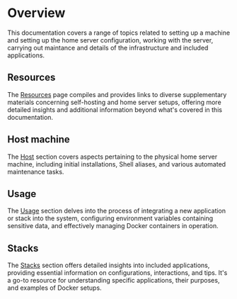 # Overview
This documentation covers a range of topics related to setting up a machine and setting up the home server configuration, working with the server, carrying out maintance and details of the infrastructure and included applications.

## Resources
The [Resources](/introduction/resources) page compiles and provides links to diverse supplementary materials concerning self-hosting and home server setups, offering more detailed insights and additional information beyond what's covered in this documentation.

## Host machine
The [Host](/host/overview) section covers aspects pertaining to the physical home server machine, including initial installations, Shell aliases, and various automated maintenance tasks.

## Usage
The [Usage](/usage/overview) section delves into the process of integrating a new application or stack into the system, configuring environment variables containing sensitive data, and effectively managing Docker containers in operation.

## Stacks
The [Stacks](/stacks/overview) section offers detailed insights into included applications, providing essential information on configurations, interactions, and tips. It's a go-to resource for understanding specific applications, their purposes, and examples of Docker setups.